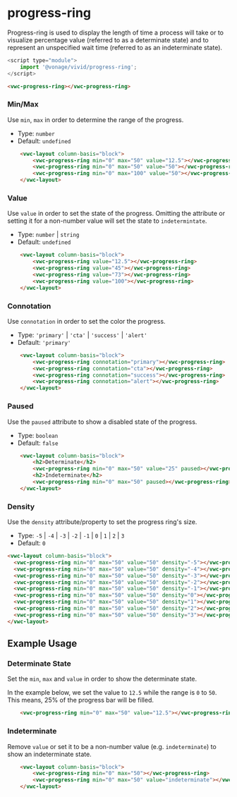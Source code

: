 # progress-ring

Progress-ring is used to display the length of time a process will take or to visualize percentage value (referred to as a determinate state) and to represent an unspecified wait time (referred to as an indeterminate state).

```js
<script type="module">
    import '@vonage/vivid/progress-ring';
</script>
```

```html
<vwc-progress-ring></vwc-progress-ring>
```

### Min/Max
Use `min`, `max` in order to determine the range of the progress.

- Type: `number`
- Default: `undefined`

```html
    <vwc-layout column-basis="block">
        <vwc-progress-ring min="0" max="50" value="12.5"></vwc-progress-ring>
        <vwc-progress-ring min="0" max="50" value="50"></vwc-progress-ring>
        <vwc-progress-ring min="0" max="100" value="50"></vwc-progress-ring>
    </vwc-layout>
```

### Value
Use `value` in order to set the state of the progress. Omitting the attribute or setting it for a non-number value will set the state to `indetermintate`.

- Type: `number` | `string`
- Default: `undefined`

```html
    <vwc-layout column-basis="block">
        <vwc-progress-ring value="12.5"></vwc-progress-ring>
        <vwc-progress-ring value="45"></vwc-progress-ring>
        <vwc-progress-ring value="73"></vwc-progress-ring>
        <vwc-progress-ring value="100"></vwc-progress-ring>
    </vwc-layout>
```
### Connotation
Use `connotation` in order to set the color the progress.

- Type: `'primary'` | `'cta'` | `'success'` | `'alert'`
- Default: `'primary'`

```html
    <vwc-layout column-basis="block">
        <vwc-progress-ring connotation="primary"></vwc-progress-ring>
        <vwc-progress-ring connotation="cta"></vwc-progress-ring>
        <vwc-progress-ring connotation="success"></vwc-progress-ring>
        <vwc-progress-ring connotation="alert"></vwc-progress-ring>
    </vwc-layout>
```

### Paused
Use the `paused` attribute to show a disabled state of the progress.

- Type: `boolean`
- Default: `false`

```html
    <vwc-layout column-basis="block">
        <h2>Determinate</h2>
        <vwc-progress-ring min="0" max="50" value="25" paused></vwc-progress-ring>
        <h2>Indeterminate</h2>
        <vwc-progress-ring min="0" max="50" paused></vwc-progress-ring>
    </vwc-layout>
```

### Density

Use the `density` attribute/property to set the progress ring's size.

- Type: `-5` | `-4` | `-3` | `-2` | `-1` | `0` | `1` | `2` | `3`
- Default: `0`

```html
<vwc-layout column-basis="block">
  <vwc-progress-ring min="0" max="50" value="50" density="-5"></vwc-progress-ring>
  <vwc-progress-ring min="0" max="50" value="50" density="-4"></vwc-progress-ring>
  <vwc-progress-ring min="0" max="50" value="50" density="-3"></vwc-progress-ring>
  <vwc-progress-ring min="0" max="50" value="50" density="-2"></vwc-progress-ring>
  <vwc-progress-ring min="0" max="50" value="50" density="-1"></vwc-progress-ring>
  <vwc-progress-ring min="0" max="50" value="50" density="0"></vwc-progress-ring>
  <vwc-progress-ring min="0" max="50" value="50" density="1"></vwc-progress-ring>
  <vwc-progress-ring min="0" max="50" value="50" density="2"></vwc-progress-ring>
  <vwc-progress-ring min="0" max="50" value="50" density="3"></vwc-progress-ring>
</vwc-layout>
```

## Example Usage

### Determinate State
Set the `min`, `max` and `value` in order to show the determinate state.

In the example below, we set the value to `12.5` while the range is `0` to `50`.  This means, 25% of the progress bar will be filled.
```html
    <vwc-progress-ring min="0" max="50" value="12.5"></vwc-progress-ring>
```

### Indeterminate
Remove `value` or set it to be a non-number value (e.g. `indeterminate`) to show an indeterminate state.
```html
    <vwc-layout column-basis="block">
        <vwc-progress-ring min="0" max="50"></vwc-progress-ring>
        <vwc-progress-ring min="0" max="50" value="indeterminate"></vwc-progress-ring>
    </vwc-layout>
```




